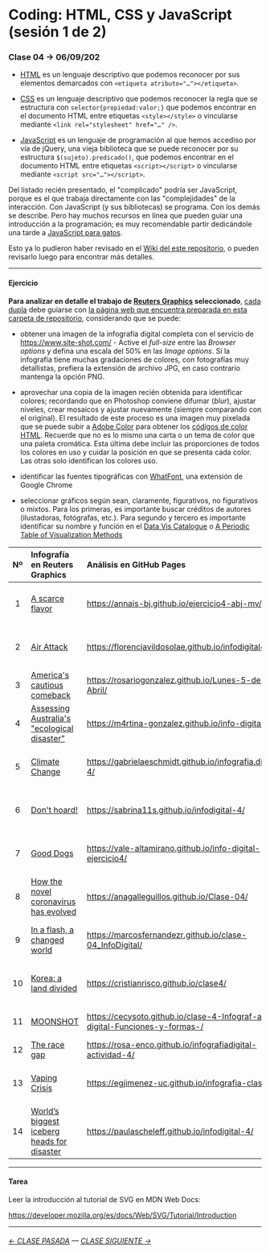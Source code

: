 # Coding: HTML, CSS y JavaScript (sesión 1 de 2)

### Clase 04 → 06/09/202
 
- [HTML](https://github.com/profesorfaco/dno075-2021/wiki/HTML) es un lenguaje descriptivo que podemos reconocer por sus elementos demarcados con `<etiqueta atributo="…"></etiqueta>`.

- [CSS](https://github.com/profesorfaco/dno075-2021/wiki/CSS) es un lenguaje descriptivo que podemos reconocer la regla que se estructura con `selector{propiedad:valor;}` que podemos encontrar en el documento HTML entre etiquetas `<style></style>` o vincularse mediante `<link rel="stylesheet" href="…" />`.

- [JavaScript](https://github.com/profesorfaco/dno075-2021/wiki/JavaScript) es un lenguaje de programación al que hemos accediso por vía de jQuery, una vieja biblioteca que se puede reconocer por su estructura `$(sujeto).predicado()`, que podemos encontrar en el documento HTML entre etiquetas `<script></script>` o vincularse mediante `<script src="…"></script>`.

Del listado recién presentado, el "complicado" podría ser JavaScript, porque es el que trabaja directamente con las "complejidades" de la interacción. Con JavaScript (y sus bibliotecas) se programa. Con los demás se describe. Pero hay muchos recursos en línea que pueden guiar una introducción a la programación; es muy recomendable partir dedicándole una tarde a [JavaScript para gatos](https://jsparagatos.com/).

Esto ya lo pudieron haber revisado en el [Wiki del este repositorio](https://github.com/profesorfaco/dno075-2021-1/wiki), o pueden revisarlo luego para encontrar más detalles.  

- - - - - - - 

#### Ejercicio

**Para analizar en detalle el trabajo de [Reuters Graphics](https://graphics.reuters.com/) seleccionado**, [cada dupla](https://docs.google.com/spreadsheets/d/1MIt1eZa-xDh4c1b-sxnYB19rWPAt2jouhps3nAk8WNc/edit?usp=sharing) debe guiarse con [la página web que encuentra preparada en esta carpeta de repositorio](https://profesorfaco.github.io/dno075-2021-1/clase-04/), considerando que se puede:  

- obtener una imagen de la infografía digital completa con el servicio de https://www.site-shot.com/ - Active el *full-size* entre las *Browser options* y defina una escala del 50% en las *Image options*. Si la infografía tiene muchas gradaciones de colores, con fotografías muy detallistas, prefiera la extensión de archivo JPG, en caso contrario mantenga la opción PNG. 

- aprovechar una copia de la imagen recién obtenida para identificar colores; recordando que en Photoshop conviene difumar (*blur*), ajustar niveles, crear mosaicos y ajustar nuevamente (siempre comparando con el original). El resultado de este proceso es una imagen muy pixelada que se puede subir a [Adobe Color](https://color.adobe.com/es/create/image) para obtener los [códigos de color HTML](https://htmlcolorcodes.com/es/). Recuerde que no es lo mismo una carta o un tema de color que una paleta cromática. Esta última debe incluir las proporciones de todos los colores en uso y cuidar la posición en que se presenta cada color. Las otras solo identifican los colores uso.

- identificar las fuentes tipográficas con [WhatFont](https://chrome.google.com/webstore/detail/whatfont/jabopobgcpjmedljpbcaablpmlmfcogm), una extensión de Google Chrome

- seleccionar gráficos según sean, claramente, figurativos, no figurativos o mixtos. Para los primeras, es importante buscar créditos de autores (ilustadoras, fotógrafas, etc.). Para segundo y tercero es importante identificar su nombre y función en el [Data Vis Catalogue](https://datavizcatalogue.com/ES/buscar.html) o [A Periodic Table of Visualization Methods](https://www.visual-literacy.org/periodic_table/periodic_table.html)


| Nº    | Infografía en Reuters Graphics  | Análisis en GitHub Pages | Estudiantes    | 
|:-----:|:--------------------|:-------------------------|:---------------------------|
|  1    | [A scarce flavor](https://graphics.reuters.com/MCCORMICK-VANILLA/010092KE3B8/index.html) | https://annais-bj.github.io/ejercicio4-abj-mv/ | ANNAIS BERTIN & MONSERRAT VERGARA |
|  2    | [Air Attack](https://graphics.reuters.com/CALIFORNIA-WILDFIRE/AIRCRAFT/bdwpkzmyyvm/index.html) | https://florenciavildosolae.github.io/infodigital4/ | AGUSTINA GONZÁLEZ & FLORENCIA VILDÓSOLA |
|  3    | [America's cautious comeback](https://graphics.reuters.com/HEALTH-CORONAVIRUS/USA-TRENDS/jznpnbdojpl/index.html) | https://rosariogonzalez.github.io/Lunes-5-de-Abril/ | ROSARIO GONZÁLEZ & ELISA ROMÁN |
|  4    | [Assessing Australia's "ecological disaster"](https://graphics.reuters.com/AUSTRALIA-BUSHFIRES-WILDLIFE/0100B5672VM/index.html) | https://m4rtina-gonzalez.github.io/info-digital-4/ | CATALINA GRACIA & MARTINA GONZÁLEZ |
|  5    | [Climate Change](https://graphics.reuters.com/CLIMATE-CHANGE/ICEBERG/yzdvxjrbzvx/index.html) | https://gabrielaeschmidt.github.io/infografia.digital-4/ | GABRIELA ECHEVERRÍA & TRINIDAD MARTÍNEZ |
|  6    | [Don't hoard!](https://graphics.reuters.com/HEALTH-CORONAVIRUS/FOOD/ygdpzjrwpwa/index.html) | https://sabrina11s.github.io/infodigital-4/ | CATALINA TOLEDO & SABRINA EGGERS |
|  7    | [Good Dogs](https://graphics.reuters.com/USA-DOGSHOW/010060VM1N3/index.html) | https://vale-altamirano.github.io/info-digital-ejercicio4/ | VALENTINA ALTAMIRANO & NAOMI ELKAYAM |
|  8    | [How the novel coronavirus has evolved](https://graphics.reuters.com/HEALTH-CORONAVIRUS/EVOLUTION/yxmpjqkdzvr/index.html) | https://anagalleguillos.github.io/Clase-04/ | VALENTINA MADRID & ANA GALLEGUILLOS |
|  9   | [In a flash, a changed world](https://graphics.reuters.com/WW2-ANNIVERSARY/HIROSHIMA/rlgpdnqljpo/index.html) | https://marcosfernandezr.github.io/clase-04_InfoDigital/ | MARCOS FERNÁNDEZ & ROBERTO VERDUGO |
|  10   | [Korea: a land divided](https://graphics.reuters.com/NORTHKOREA-SOUTHKOREA-UNIFICATION/010062ES43G/index.html) | https://cristianrisco.github.io/clase4/ | FRANCISCA VILLALÓN & CRISTIAN RISCO |
|  11   | [MOONSHOT](https://graphics.reuters.com/SPACE-EXPLORATION-INDIA-MOON/0100B27N164/index.html) | https://cecysoto.github.io/clase-4-Infograf-a-digital-Funciones-y-formas-/ | PAULA HREPIC & CECILIA SOTO |
|  12    | [The race gap](https://graphics.reuters.com/GLOBAL-RACE/USA/nmopajawjva/index.html) | https://rosa-enco.github.io/infografiadigital-actividad-4/ | ROSA ENCO |
|  13   | [Vaping Crisis](https://graphics.reuters.com/HEALTH-VAPING/0100B4RB2H6/index.html) | https://egjimenez-uc.github.io/infografia-clase4/ | ELIANA JIMENEZ & MARIA JOSE SOTO |
|  14   | [World’s biggest iceberg heads for disaster](https://graphics.reuters.com/CLIMATE-CHANGE/ICEBERG/yzdvxjrbzvx/index.html) | https://paulascheleff.github.io/infodigital-4/ | SOFÍA SÁNCHEZ & PAULA SCHELEFF |

- - - - - - - 

#### Tarea

Leer la introducción al tutorial de SVG en MDN Web Docs:

https://developer.mozilla.org/es/docs/Web/SVG/Tutorial/Introduction


- - - - - - - 

###### [← CLASE PASADA](https://github.com/profesorfaco/dno075-2021-1/tree/main/clase-03) — [CLASE SIGUIENTE →](https://github.com/profesorfaco/dno075-2021-1/tree/main/clase-05) 
